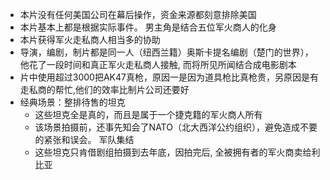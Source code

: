 - 本片没有任何美国公司在幕后操作，资金来源都刻意排除美国
- 本片基本上都是根据实际事件。 男主角是结合五位军火商人的化身
- 本片获得军火走私商人相当多的协助
- 导演，编剧，制片都是同一人（纽西兰籍）奥斯卡提名编剧（楚门的世界），他花了一段时间和真正军火走私商人接触, 而将所见所闻结合成电影剧本
- 片中使用超过3000把AK47真枪，原因一是因为道具枪比真枪贵，另原因是有走私商的帮忙,他们的效率比制片公司还要好
- 经典场景：整排待售的坦克
  - 这些坦克全是真的，而且是属于一个捷克籍的军火商人所有
  - 该场景拍摄前，还事先知会了NATO（北大西洋公约组织），避免造成不要的紧张和误会。 军队集结
  - 这些坦克只肯借剧组拍摄到去年底，因拍完后, 全被拥有者的军火商卖给利比亚